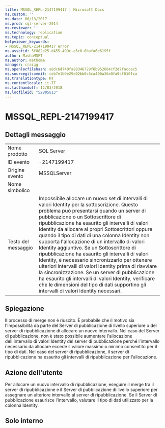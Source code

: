 ```yaml
---
title: MSSQL_REPL-2147199417 | Microsoft Docs
ms.custom: ''
ms.date: 06/13/2017
ms.prod: sql-server-2014
ms.reviewer: ''
ms.technology: replication
ms.topic: conceptual
helpviewer_keywords:
- MSSQL_REPL-2147199417 error
ms.assetid: 5f882e25-d455-499c-a5c0-0bafa6e6195f
author: MashaMSFT
ms.author: mathoma
manager: craigg
ms.openlocfilehash: a8dc6d740fa88346729f6b952004cf2d7faccec5
ms.sourcegitcommit: ceb7e1b9e29e02bb0c6ca400a36e0fa9cf010fca
ms.translationtype: MT
ms.contentlocale: it-IT
ms.lasthandoff: 12/03/2018
ms.locfileid: "52805813"
---
```

# <a name="mssqlrepl-2147199417"></a>MSSQL_REPL-2147199417
    
## <a name="message-details"></a>Dettagli messaggio  
  
|||  
|-|-|  
|Nome prodotto|SQL Server|  
|ID evento|-2147199417|  
|Origine evento|MSSQLServer|  
|Nome simbolico||  
|Testo del messaggio|Impossibile allocare un nuovo set di intervalli di valori Identity per la sottoscrizione. Questo problema può presentarsi quando un server di pubblicazione o un Sottoscrittore di ripubblicazione ha esaurito gli intervalli di valori Identity da allocare ai propri Sottoscrittori oppure quando il tipo di dati di una colonna Identity non supporta l'allocazione di un intervallo di valori Identity aggiuntivo. Se un Sottoscrittore di ripubblicazione ha esaurito gli intervalli di valori Identity, è necessario sincronizzarlo per ottenere ulteriori intervalli di valori Identity prima di riavviare la sincronizzazione. Se un server di pubblicazione ha esaurito gli intervalli di valori Identity, verificare che le dimensioni del tipo di dati supportino gli intervalli di valori Identity necessari.|  
  
## <a name="explanation"></a>Spiegazione  
 Il processo di merge non è riuscito. È probabile che il motivo sia l'impossibilità da parte del Server di pubblicazione di livello superiore o del server di ripubblicazione di allocare un nuovo intervallo. Nel caso del Server di pubblicazione, non è stato possibile aumentare l'allocazione dell'intervallo di valori Identity del server di pubblicazione perché l'intervallo necessario da allocare eccede il valore massimo o minimo consentito per il tipo di dati. Nel caso del server di ripubblicazione, il server di ripubblicazione ha esaurito gli intervalli di ripubblicazione per l'allocazione.  
  
## <a name="user-action"></a>Azione dell'utente  
 Per allocare un nuovo intervallo di ripubblicazione, eseguire il merge tra il server di ripubblicazione e il Server di pubblicazione di livello superiore per assegnare un ulteriore intervallo al server di ripubblicazione. Se il Server di pubblicazione esaurisce l'intervallo, valutare il tipo di dati utilizzato per la colonna Identity.  
  
## <a name="internal-only"></a>Solo interno  
  
